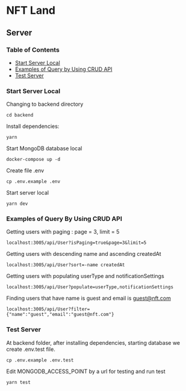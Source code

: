  # NFT Land

## Server

### Table of Contents 

- [Start Server Local](./README.md#start-server-local)
- [Examples of Query by Using CRUD API](./README.md#examples-of-query-by-using-crud-api)
- [Test Server](./README.md#test-server)

### Start Server Local

Changing to backend directory
```
cd backend
```
Install dependencies:
```
yarn
```
Start MongoDB database local
```
docker-compose up -d
```
Create file .env
```
cp .env.example .env
```
Start server local
```
yarn dev
```

### Examples of Query By Using CRUD API

Getting users with paging : page = 3, limit = 5
```
localhost:3005/api/User?isPaging=true&page=3&limit=5
```
Getting users with descending name and ascending createdAt
```
localhost:3005/api/User?sort=-name createdAt
```
Getting users with populating userType and notificationSettings
```
localhost:3005/api/User?populate=userType,notificationSettings
```
Finding users that have name is guest and email is guest@nft.com
```
localhost:3005/api/User?filter={"name":"guest","email":"guest@nft.com"}
```

 ###  Test Server
 
At backend folder, after installing dependencies, starting database 
we create .env.test file. 
```
cp .env.example .env.test
```
Edit MONGODB_ACCESS_POINT by a url for testing and run test
```
yarn test
```
